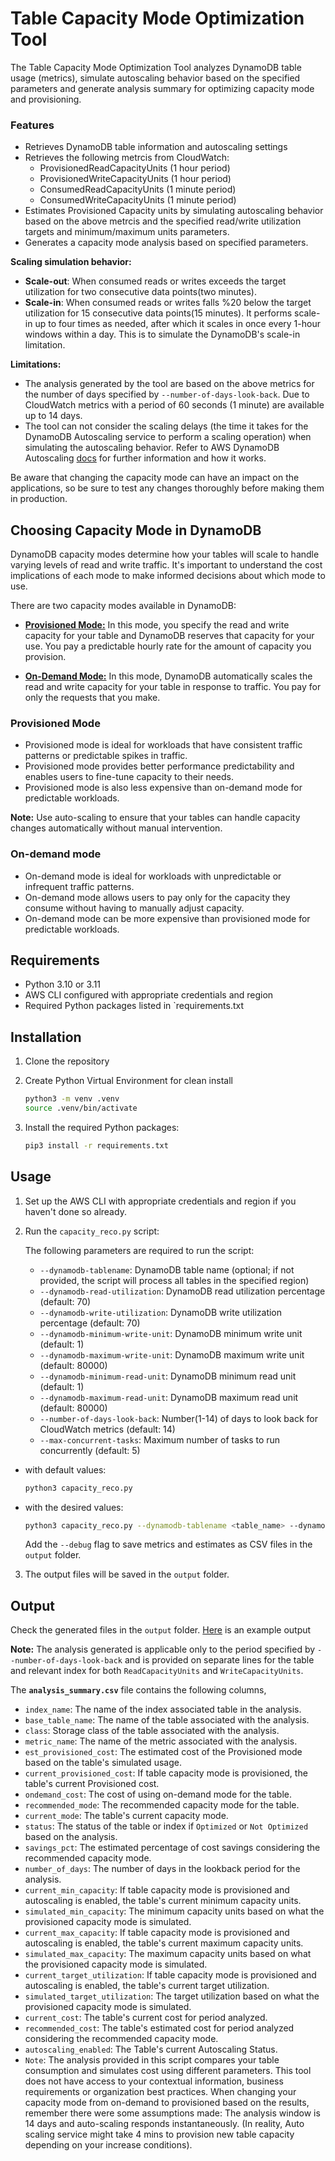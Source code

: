 # Table Capacity Mode Optimization Tool

The Table Capacity Mode Optimization Tool analyzes DynamoDB table usage (metrics), simulate autoscaling behavior based on the specified parameters and generate analysis summary for optimizing capacity mode and provisioning.

### Features

- Retrieves DynamoDB table information and autoscaling settings
- Retrieves the following metrcis from CloudWatch:
  - ProvisionedReadCapacityUnits (1 hour period)
  - ProvisionedWriteCapacityUnits (1 hour period)
  - ConsumedReadCapacityUnits (1 minute period)
  - ConsumedWriteCapacityUnits (1 minute period)
- Estimates Provisioned Capacity units by simulating autoscaling behavior based on the above metrcis and the specified read/write utilization targets and minimum/maximum units parameters.
- Generates a capacity mode analysis based on specified parameters.

**Scaling simulation behavior:**

- **Scale-out**: When consumed reads or writes exceeds the target utilization for two consecutive data points(two minutes).
- **Scale-in**: When consumed reads or writes falls %20 below the target utilization for 15 consecutive data points(15 minutes). It performs scale-in up to four times as needed, after which it scales in once every 1-hour windows within a day. This is to simulate the DynamoDB's scale-in limitation.

**Limitations:**  

- The analysis generated by the tool are based on the above metrics for the number of days specified by `--number-of-days-look-back`. Due to CloudWatch metrics with a period of 60 seconds (1 minute) are available up to 14 days.
- The tool can not consider the scaling delays (the time it takes for the DynamoDB Autoscaling service to perform a scaling operation) when simulating the autoscaling behavior. Refer to AWS DynamoDB Autoscaling [docs](https://docs.aws.amazon.com/amazondynamodb/latest/developerguide/AutoScaling.html) for further information and how it works.

Be aware that changing the capacity mode can have an impact on the applications, so be sure to test any changes thoroughly before making them in production.

## Choosing Capacity Mode in DynamoDB

DynamoDB capacity modes determine how your tables will scale to handle varying levels of read and write traffic. It's important to understand the cost implications of each mode to make informed decisions about which mode to use.

There are two capacity modes available in DynamoDB:

- [**Provisioned Mode:**](https://docs.aws.amazon.com/amazondynamodb/latest/developerguide/HowItWorks.ReadWriteCapacityMode.html#HowItWorks.ProvisionedThroughput.Manual) In this mode, you specify the read and write capacity for your table and DynamoDB reserves that capacity for your use. You pay a predictable hourly rate for the amount of capacity you provision.

- [**On-Demand Mode:**](https://docs.aws.amazon.com/amazondynamodb/latest/developerguide/HowItWorks.ReadWriteCapacityMode.html#HowItWorks.OnDemand) In this mode, DynamoDB automatically scales the read and write capacity for your table in response to traffic. You pay for only the requests that you make.

### Provisioned Mode

- Provisioned mode is ideal for workloads that have consistent traffic patterns or predictable spikes in traffic.
- Provisioned mode provides better performance predictability and enables users to fine-tune capacity to their needs.
- Provisioned mode is also less expensive than on-demand mode for predictable workloads.

 **Note:** Use auto-scaling to ensure that your tables can handle capacity changes automatically without manual intervention.

### On-demand mode

- On-demand mode is ideal for workloads with unpredictable or infrequent traffic patterns.
- On-demand mode allows users to pay only for the capacity they consume without having to manually adjust capacity.
- On-demand mode can be more expensive than provisioned mode for predictable workloads.

## Requirements

- Python 3.10 or 3.11
- AWS CLI configured with appropriate credentials and region
- Required Python packages listed in `requirements.txt

## Installation

1. Clone the repository
2. Create Python Virtual Environment for clean install

    ```sh
    python3 -m venv .venv
    source .venv/bin/activate
    ```

3. Install the required Python packages:

    ```sh
    pip3 install -r requirements.txt
    ```

## Usage

1. Set up the AWS CLI with appropriate credentials and region if you haven't done so already.
2. Run the `capacity_reco.py` script:

    The following parameters are required to run the script:

    - `--dynamodb-tablename`: DynamoDB table name (optional; if not provided, the script will process all tables in the specified region)
    - `--dynamodb-read-utilization`: DynamoDB read utilization percentage (default: 70)
    - `--dynamodb-write-utilization`: DynamoDB write utilization percentage (default: 70)
    - `--dynamodb-minimum-write-unit`: DynamoDB minimum write unit (default: 1)
    - `--dynamodb-maximum-write-unit`: DynamoDB maximum write unit (default: 80000)
    - `--dynamodb-minimum-read-unit`: DynamoDB minimum read unit (default: 1)
    - `--dynamodb-maximum-read-unit`: DynamoDB maximum read unit (default: 80000)
    - `--number-of-days-look-back`: Number(1-14) of days to look back for CloudWatch metrics (default: 14)
    - `--max-concurrent-tasks`: Maximum number of tasks to run concurrently (default: 5)

- with default values:

    ```sh
    python3 capacity_reco.py
    ```

- with the desired values:

    ```sh
    python3 capacity_reco.py --dynamodb-tablename <table_name> --dynamodb-read-utilization <read_utilization> --dynamodb-write-utilization <write_utilization> --dynamodb-minimum-write-unit <minimum_write_unit> --dynamodb-maximum-write-unit <maximum_write_unit> --dynamodb-minimum-read-unit <minimum_read_unit> --dynamodb-maximum-read-unit <maximum_read_unit> --number-of-days-look-back <number_of_days_look_back> --max-concurrent-tasks <max_concurrent_tasks> [--debug]
    ```

    Add the `--debug` flag to save metrics and estimates as CSV files in the `output` folder.

3. The output files will be saved in the `output` folder.

## Output

Check the generated files in the `output` folder. [Here](static/analysis_summary.csv) is an example output

**Note:** The analysis generated is applicable only to the period specified by `--number-of-days-look-back` and is provided on separate lines for the table and relevant index for both `ReadCapacityUnits` and `WriteCapacityUnits`.

The **`analysis_summary.csv`** file contains the following columns,

- `index_name`: The name of the index associated table in the analysis.
- `base_table_name`: The name of the table associated with the analysis.
- `class`: Storage class of the table associated with the analysis.
- `metric_name`: The name of the metric associated with the analysis.
- `est_provisioned_cost`: The estimated cost of the Provisioned mode based on the table's simulated usage.
- `current_provisioned_cost`: If table capacity mode is provisioned, the table's current Provisioned cost.
- `ondemand_cost`: The cost of using on-demand  mode for the table.
- `recommended_mode`: The recommended capacity mode for the table.
- `current_mode`: The table's current capacity mode.
- `status`: The status of the table or index if `Optimized` or `Not Optimized` based on the analysis.
- `savings_pct`: The estimated percentage of cost savings considering the recommended capacity mode.
- `number_of_days`: The number of days in the lookback period for the analysis.
- `current_min_capacity`: If table capacity mode is provisioned and autoscaling is enabled, the table's current minimum capacity units.
- `simulated_min_capacity`: The minimum capacity units based on what the provisioned capacity mode is simulated.
- `current_max_capacity`: If table capacity mode is provisioned and autoscaling is enabled, the table's current maximum capacity units.
- `simulated_max_capacity`: The maximum capacity units based on what the provisioned capacity mode is simulated.
- `current_target_utilization`: If table capacity mode is provisioned and autoscaling is enabled, the table's current target utilization.
- `simulated_target_utilization`: The target utilization based on what the provisioned capacity mode is simulated.
- `current_cost`: The table's current cost for period analyzed.
- `recommended_cost`: The table's estimated cost for period analyzed considering the recommended capacity mode.
- `autoscaling_enabled`: The Table's current Autoscaling Status.
- `Note`: The analysis provided in this script compares your table consumption and simulates cost using different parameters. This tool does not have access to your contextual information, business requirements or organization best practices. When changing your capacity mode from on-demand to provisioned based on the results, remember there were some assumptions made: The analysis window is 14 days and auto-scaling responds instantaneously. (In reality, Auto scaling service might take 4 mins to provision new table capacity depending on your increase conditions).
